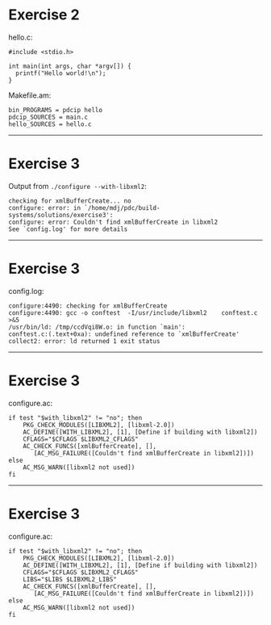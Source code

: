 # Exercise 2

hello.c:
```
#include <stdio.h>

int main(int args, char *argv[]) {
  printf("Hello world!\n");
}
```

Makefile.am:
```
bin_PROGRAMS = pdcip hello
pdcip_SOURCES = main.c
hello_SOURCES = hello.c
```

---

# Exercise 3

Output from `./configure --with-libxml2`:
```
checking for xmlBufferCreate... no
configure: error: in `/home/mdj/pdc/build-systems/solutions/exercise3':
configure: error: Couldn't find xmlBufferCreate in libxml2
See `config.log' for more details
```

---

# Exercise 3

config.log:
```
configure:4490: checking for xmlBufferCreate
configure:4490: gcc -o conftest  -I/usr/include/libxml2    conftest.c  >&5
/usr/bin/ld: /tmp/ccdVqi8W.o: in function `main':
conftest.c:(.text+0xa): undefined reference to `xmlBufferCreate'
collect2: error: ld returned 1 exit status
```

---

# Exercise 3

configure.ac:
```
if test "$with_libxml2" != "no"; then
    PKG_CHECK_MODULES([LIBXML2], [libxml-2.0])
    AC_DEFINE([WITH_LIBXML2], [1], [Define if building with libxml2])
    CFLAGS="$CFLAGS $LIBXML2_CFLAGS"
    AC_CHECK_FUNCS([xmlBufferCreate], [],
       [AC_MSG_FAILURE([Couldn't find xmlBufferCreate in libxml2])])
else
    AC_MSG_WARN([libxml2 not used])
fi
```

---

# Exercise 3

configure.ac:
```
if test "$with_libxml2" != "no"; then
    PKG_CHECK_MODULES([LIBXML2], [libxml-2.0])
    AC_DEFINE([WITH_LIBXML2], [1], [Define if building with libxml2])
    CFLAGS="$CFLAGS $LIBXML2_CFLAGS"
    LIBS="$LIBS $LIBXML2_LIBS"
    AC_CHECK_FUNCS([xmlBufferCreate], [],
       [AC_MSG_FAILURE([Couldn't find xmlBufferCreate in libxml2])])
else
    AC_MSG_WARN([libxml2 not used])
fi
```
